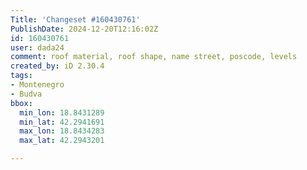 ```yaml
---
Title: 'Changeset #160430761'
PublishDate: 2024-12-20T12:16:02Z
id: 160430761
user: dada24
comment: roof material, roof shape, name street, poscode, levels
created_by: iD 2.30.4
tags:
- Montenegro
- Budva
bbox:
  min_lon: 18.8431289
  min_lat: 42.2941691
  max_lon: 18.8434283
  max_lat: 42.2943201

---
```

